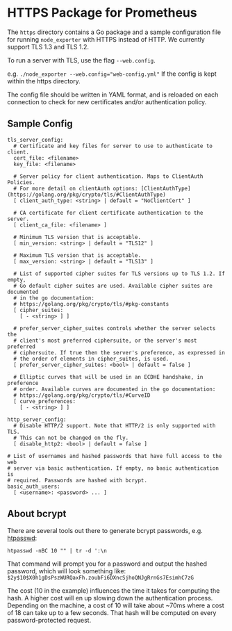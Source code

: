 # HTTPS Package for Prometheus

The `https` directory contains a Go package and a sample configuration file for
running `node_exporter` with HTTPS instead of HTTP. We currently support TLS 1.3
and TLS 1.2.

To run a server with TLS, use the flag `--web.config`.

e.g. `./node_exporter --web.config="web-config.yml"`
If the config is kept within the https directory.

The config file should be written in YAML format, and is reloaded on each connection to check for new certificates and/or authentication policy.

## Sample Config

```
tls_server_config:
  # Certificate and key files for server to use to authenticate to client.
  cert_file: <filename>
  key_file: <filename>

  # Server policy for client authentication. Maps to ClientAuth Policies.
  # For more detail on clientAuth options: [ClientAuthType](https://golang.org/pkg/crypto/tls/#ClientAuthType)
  [ client_auth_type: <string> | default = "NoClientCert" ]

  # CA certificate for client certificate authentication to the server.
  [ client_ca_file: <filename> ]

  # Minimum TLS version that is acceptable.
  [ min_version: <string> | default = "TLS12" ]

  # Maximum TLS version that is acceptable.
  [ max_version: <string> | default = "TLS13" ]

  # List of supported cipher suites for TLS versions up to TLS 1.2. If empty,
  # Go default cipher suites are used. Available cipher suites are documented
  # in the go documentation:
  # https://golang.org/pkg/crypto/tls/#pkg-constants
  [ cipher_suites:
    [ - <string> ] ]

  # prefer_server_cipher_suites controls whether the server selects the
  # client's most preferred ciphersuite, or the server's most preferred
  # ciphersuite. If true then the server's preference, as expressed in
  # the order of elements in cipher_suites, is used.
  [ prefer_server_cipher_suites: <bool> | default = false ]

  # Elliptic curves that will be used in an ECDHE handshake, in preference
  # order. Available curves are documented in the go documentation:
  # https://golang.org/pkg/crypto/tls/#CurveID
  [ curve_preferences:
    [ - <string> ] ]

http_server_config:
  # Disable HTTP/2 support. Note that HTTP/2 is only supported with TLS.
  # This can not be changed on the fly.
  [ disable_http2: <bool> | default = false ]

# List of usernames and hashed passwords that have full access to the web
# server via basic authentication. If empty, no basic authentication is
# required. Passwords are hashed with bcrypt.
basic_auth_users:
  [ <username>: <password> ... ]
```

## About bcrypt

There are several tools out there to generate bcrypt passwords, e.g.
[htpasswd](https://httpd.apache.org/docs/2.4/programs/htpasswd.html):

`htpasswd -nBC 10 "" | tr -d ':\n`

That command will prompt you for a password and output the hashed password,
which will look something like:
`$2y$10$X0h1gDsPszWURQaxFh.zoubFi6DXncSjhoQNJgRrnGs7EsimhC7zG`

The cost (10 in the example) influences the time it takes for computing the
hash. A higher cost will en up slowing down the authentication process.
Depending on the machine, a cost of 10 will take about ~70ms where a cost of
18 can take up to a few seconds. That hash will be computed on every
password-protected request.

